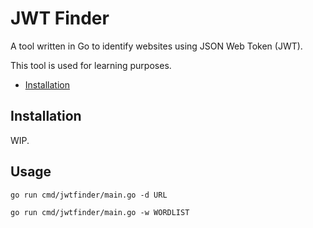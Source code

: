 # JWT Finder

A tool written in Go to identify websites using JSON Web Token (JWT).

This tool is used for learning purposes. 

- [Installation]()

## Installation

WIP.

## Usage

```
go run cmd/jwtfinder/main.go -d URL
```

```
go run cmd/jwtfinder/main.go -w WORDLIST
```